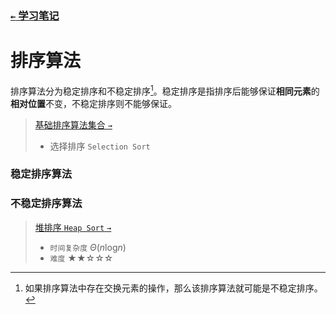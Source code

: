 ### [`←` 学习笔记](/notebook)

# 排序算法

排序算法分为稳定排序和不稳定排序[^稳定性]。稳定排序是指排序后能够保证**相同元素**的**相对位置**不变，不稳定排序则不能够保证。

[^稳定性]: 如果排序算法中存在交换元素的操作，那么该排序算法就可能是不稳定排序。

> [基础排序算法集合 `→`](general)
> - 选择排序 `Selection Sort`


### 稳定排序算法

### 不稳定排序算法

> [堆排序 `Heap Sort` `→`](heap_sort)
> - `时间复杂度` $\Theta(n\log_{}{n})$
> - `难度` ★★☆☆☆
